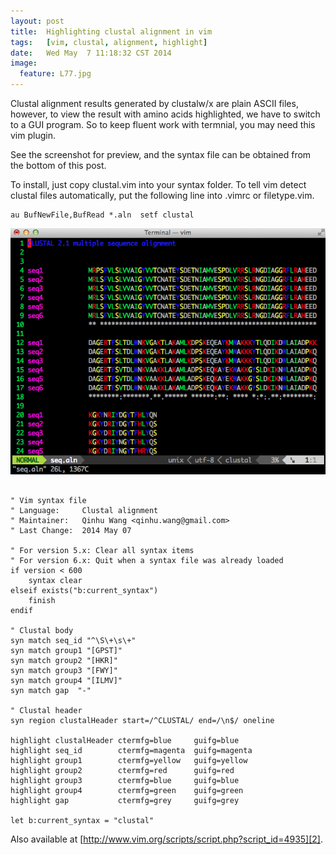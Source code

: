 ```yaml
---
layout:	post
title:	Highlighting clustal alignment in vim
tags:	[vim, clustal, alignment, highlight]
date:   Wed May  7 11:18:32 CST 2014
image:
  feature: L77.jpg
---
```


Clustal alignment results generated by clustalw/x are plain ASCII files, however, to view the result with amino acids highlighted, we have to switch to a GUI program. So to keep fluent work with termnial, you may need this vim plugin.

See the screenshot for preview, and the syntax file can be obtained from the bottom of this post.

To install, just copy clustal.vim into your syntax folder. To tell vim detect clustal files automatically, put the following line into .vimrc or filetype.vim.


``` vim
au BufNewFile,BufRead *.aln  setf clustal
```

![clustal-vim][1]


``` vim

" Vim syntax file
" Language:     Clustal alignment
" Maintainer:   Qinhu Wang <qinhu.wang@gmail.com>
" Last Change:  2014 May 07

" For version 5.x: Clear all syntax items
" For version 6.x: Quit when a syntax file was already loaded
if version < 600
    syntax clear
elseif exists("b:current_syntax")
    finish
endif

" Clustal body
syn match seq_id "^\S\+\s\+"
syn match group1 "[GPST]"
syn match group2 "[HKR]"
syn match group3 "[FWY]"
syn match group4 "[ILMV]"
syn match gap  "-"

" Clustal header
syn region clustalHeader start=/^CLUSTAL/ end=/\n$/ oneline

highlight clustalHeader ctermfg=blue     guifg=blue
highlight seq_id        ctermfg=magenta  guifg=magenta
highlight group1        ctermfg=yellow   guifg=yellow
highlight group2        ctermfg=red      guifg=red
highlight group3        ctermfg=blue     guifg=blue
highlight group4        ctermfg=green    guifg=green
highlight gap           ctermfg=grey     guifg=grey

let b:current_syntax = "clustal"

```

Also available at [http://www.vim.org/scripts/script.php?script_id=4935][2].

[1]: /data/img/clustal-vim.png
[2]: http://www.vim.org/scripts/script.php?script_id=4935


